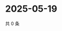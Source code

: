 # 2025-05-19

共 0 条

<!-- BEGIN ZHIHUQUESTIONS -->
<!-- 最后更新时间 Mon May 19 2025 17:13:32 GMT+0800 (China Standard Time) -->

<!-- END ZHIHUQUESTIONS -->

